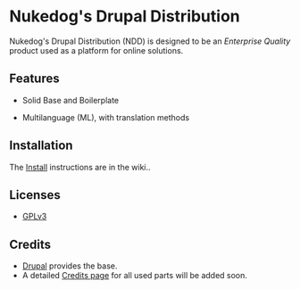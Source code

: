 Nukedog's Drupal Distribution
=============================

Nukedog's Drupal Distribution (NDD) is designed to be an _Enterprise Quality_  product used as a platform for online solutions.


Features
------------

 - Solid Base and Boilerplate
  
 - Multilanguage (ML), with translation methods
 
 

Installation
------------

The [Install](wiki/installation) instructions are in the wiki..


Licenses
-------

* [GPLv3](LICENSE)


Credits
-------

- [Drupal](https://drupal.org) provides the base.
- A detailed [Credits page](../../wiki/Credits) for all used parts will be added soon.
